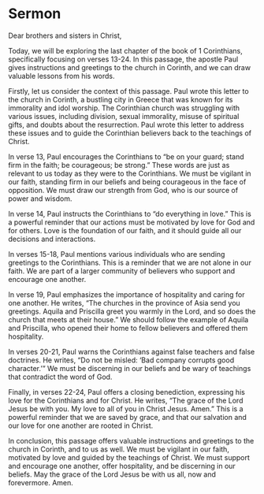 # Sermon

Dear brothers and sisters in Christ,

Today, we will be exploring the last chapter of the book of 1 Corinthians, specifically focusing on verses 13-24. In this passage, the apostle Paul gives instructions and greetings to the church in Corinth, and we can draw valuable lessons from his words.

Firstly, let us consider the context of this passage. Paul wrote this letter to the church in Corinth, a bustling city in Greece that was known for its immorality and idol worship. The Corinthian church was struggling with various issues, including division, sexual immorality, misuse of spiritual gifts, and doubts about the resurrection. Paul wrote this letter to address these issues and to guide the Corinthian believers back to the teachings of Christ.

In verse 13, Paul encourages the Corinthians to “be on your guard; stand firm in the faith; be courageous; be strong.” These words are just as relevant to us today as they were to the Corinthians. We must be vigilant in our faith, standing firm in our beliefs and being courageous in the face of opposition. We must draw our strength from God, who is our source of power and wisdom.

In verse 14, Paul instructs the Corinthians to “do everything in love.” This is a powerful reminder that our actions must be motivated by love for God and for others. Love is the foundation of our faith, and it should guide all our decisions and interactions.

In verses 15-18, Paul mentions various individuals who are sending greetings to the Corinthians. This is a reminder that we are not alone in our faith. We are part of a larger community of believers who support and encourage one another.

In verse 19, Paul emphasizes the importance of hospitality and caring for one another. He writes, “The churches in the province of Asia send you greetings. Aquila and Priscilla greet you warmly in the Lord, and so does the church that meets at their house.” We should follow the example of Aquila and Priscilla, who opened their home to fellow believers and offered them hospitality.

In verses 20-21, Paul warns the Corinthians against false teachers and false doctrines. He writes, “Do not be misled: ‘Bad company corrupts good character.’” We must be discerning in our beliefs and be wary of teachings that contradict the word of God.

Finally, in verses 22-24, Paul offers a closing benediction, expressing his love for the Corinthians and for Christ. He writes, “The grace of the Lord Jesus be with you. My love to all of you in Christ Jesus. Amen.” This is a powerful reminder that we are saved by grace, and that our salvation and our love for one another are rooted in Christ.

In conclusion, this passage offers valuable instructions and greetings to the church in Corinth, and to us as well. We must be vigilant in our faith, motivated by love and guided by the teachings of Christ. We must support and encourage one another, offer hospitality, and be discerning in our beliefs. May the grace of the Lord Jesus be with us all, now and forevermore. Amen.

